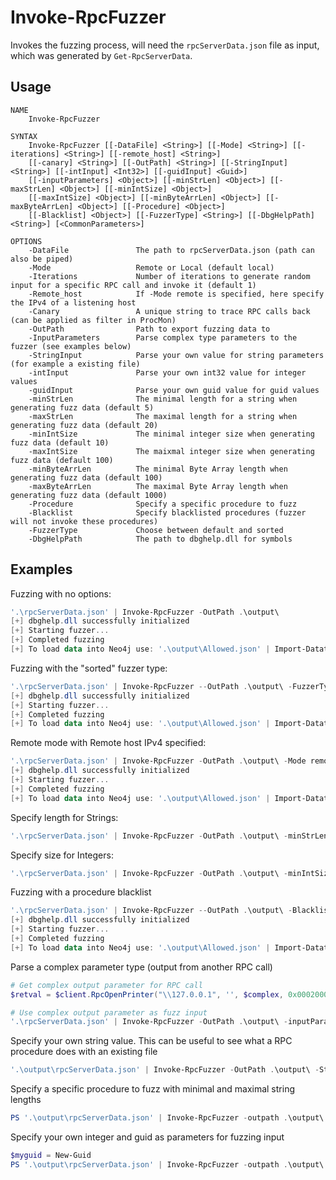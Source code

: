 # Invoke-RpcFuzzer
Invokes the fuzzing process, will need the `rpcServerData.json` file as input, which was generated by `Get-RpcServerData`.

## Usage
```
NAME
    Invoke-RpcFuzzer

SYNTAX
    Invoke-RpcFuzzer [[-DataFile] <String>] [[-Mode] <String>] [[-iterations] <String>] [[-remote_host] <String>]
    [[-canary] <String>] [[-OutPath] <String>] [[-StringInput] <String>] [[-intInput] <Int32>] [[-guidInput] <Guid>]
    [[-inputParameters] <Object>] [[-minStrLen] <Object>] [[-maxStrLen] <Object>] [[-minIntSize] <Object>]
    [[-maxIntSize] <Object>] [[-minByteArrLen] <Object>] [[-maxByteArrLen] <Object>] [[-Procedure] <Object>]
    [[-Blacklist] <Object>] [[-FuzzerType] <String>] [[-DbgHelpPath] <String>] [<CommonParameters>]

OPTIONS
    -DataFile               The path to rpcServerData.json (path can also be piped)
    -Mode                   Remote or Local (default local)
    -Iterations             Number of iterations to generate random input for a specific RPC call and invoke it (default 1)
    -Remote_host            If -Mode remote is specified, here specify the IPv4 of a listening host
    -Canary                 A unique string to trace RPC calls back (can be applied as filter in ProcMon)
    -OutPath                Path to export fuzzing data to
    -InputParameters        Parse complex type parameters to the fuzzer (see examples below)
    -StringInput            Parse your own value for string parameters (for example a existing file)
    -intInput               Parse your own int32 value for integer values
    -guidInput              Parse your own guid value for guid values
    -minStrLen              The minimal length for a string when generating fuzz data (default 5)
    -maxStrLen              The maximal length for a string when generating fuzz data (default 20)
    -minIntSize             The minimal integer size when generating fuzz data (default 10)
    -maxIntSize             The maixmal integer size when generating fuzz data (default 100)
    -minByteArrLen          The minimal Byte Array length when generating fuzz data (default 100)
    -maxByteArrLen          The maximal Byte Array length when generating fuzz data (default 1000)
    -Procedure              Specify a specific procedure to fuzz
    -Blacklist              Specify blacklisted procedures (fuzzer will not invoke these procedures)
    -FuzzerType             Choose between default and sorted
    -DbgHelpPath            The path to dbghelp.dll for symbols
```

## Examples
Fuzzing with no options:
```powershell
'.\rpcServerData.json' | Invoke-RpcFuzzer -OutPath .\output\
[+] dbghelp.dll successfully initialized
[+] Starting fuzzer...
[+] Completed fuzzing
[+] To load data into Neo4j use: '.\output\Allowed.json' | Import-DatatoNeo4j -Neo4jHost '127.0.0.1:7474' -Neo4jUsername 'neo4j'
```

Fuzzing with the "sorted" fuzzer type:
```powershell
'.\rpcServerData.json' | Invoke-RpcFuzzer --OutPath .\output\ -FuzzerType sorted
[+] dbghelp.dll successfully initialized
[+] Starting fuzzer...
[+] Completed fuzzing
[+] To load data into Neo4j use: '.\output\Allowed.json' | Import-DatatoNeo4j -Neo4jHost '127.0.0.1:7474' -Neo4jUsername 'neo4j'
```

Remote mode with Remote host IPv4 specified:
```powershell
'.\rpcServerData.json' | Invoke-RpcFuzzer -OutPath .\output\ -Mode remote -remote_host 172.22.13.110
[+] dbghelp.dll successfully initialized
[+] Starting fuzzer...
[+] Completed fuzzing
[+] To load data into Neo4j use: '.\output\Allowed.json' | Import-DatatoNeo4j -Neo4jHost '127.0.0.1:7474' -Neo4jUsername 'neo4j'
```

Specify length for Strings:
```powershell
'.\rpcServerData.json' | Invoke-RpcFuzzer -OutPath .\output\ -minStrLen 100 -maxStrLen 200
```

Specify size for Integers:
```powershell
'.\rpcServerData.json' | Invoke-RpcFuzzer -OutPath .\output\ -minIntSize 10 -maxIntSize 20
```

Fuzzing with a procedure blacklist
```powershell
'.\rpcServerData.json' | Invoke-RpcFuzzer --OutPath .\output\ -Blacklist ./blacklist.txt
[+] dbghelp.dll successfully initialized
[+] Starting fuzzer...
[+] Completed fuzzing
[+] To load data into Neo4j use: '.\output\Allowed.json' | Import-DatatoNeo4j -Neo4jHost '127.0.0.1:7474' -Neo4jUsername 'neo4j'
```

Parse a complex parameter type (output from another RPC call)
```powershell
# Get complex output parameter for RPC call
$retval = $client.RpcOpenPrinter("\\127.0.0.1", '', $complex, 0x00020002)

# Use complex output parameter as fuzz input
'.\rpcServerData.json' | Invoke-RpcFuzzer -OutPath .\output\ -inputParameters $retval
```

Specify your own string value. This can be useful to see what a RPC procedure does with an existing file
```powershell
'.\output\rpcServerData.json' | Invoke-RpcFuzzer -OutPath .\output\ -StringInput "C:\Users\testuser\Documents\test.txt"
```

Specify a specific procedure to fuzz with minimal and maximal string lengths
```powershell
PS '.\output\rpcServerData.json' | Invoke-RpcFuzzer -outpath .\output\ -Procedure EdpRpcRmsDecontainerizeFile -minStrLen 100 -maxStrLen 1000
```

Specify your own integer and guid as parameters for fuzzing input
```powershell
$myguid = New-Guid
PS '.\output\rpcServerData.json' | Invoke-RpcFuzzer -outpath .\output\ -Procedure EdpRpcRmsDecontainerizeFile -intInput 1337 -guidInput $myguid
```